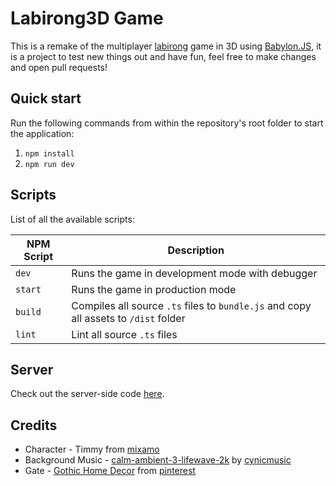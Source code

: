 # Labirong3D Game

This is a remake of the multiplayer [labirong](https://github.com/Wuzi/labirong) game in 3D using [Babylon.JS](https://www.babylonjs.com/), it is a project to test new things out and have fun, feel free to make changes and open pull requests!

## Quick start

Run the following commands from within the repository's root folder to start the application:

1. `npm install`
2. `npm run dev`

## Scripts
List of all the available scripts:

| NPM Script           | Description                                                                                       |
| -------------------- | ------------------------------------------------------------------------------------------------- |
| `dev`                | Runs the game in development mode with debugger                                                   |
| `start`              | Runs the game in production mode                                                                  |
| `build`              | Compiles all source `.ts` files to `bundle.js` and copy all assets to `/dist` folder              |
| `lint`               | Lint all source `.ts` files                                                                       |

## Server
Check out the server-side code [here](https://github.com/Wuzi/labirong3d-server).

## Credits
* Character - Timmy from [mixamo](https://www.mixamo.com)
* Background Music - [calm-ambient-3-lifewave-2k](https://opengameart.org/content/calm-ambient-3-lifewave-2k) by [cynicmusic](https://opengameart.org/users/cynicmusic)
* Gate - [Gothic Home Decor](https://www.pinterest.com/pin/575334921118806820/) from [pinterest](https://www.pinterest.com)
